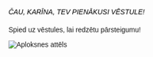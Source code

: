 <!DOCTYPE html>
<html lang="en">
<head>
<meta charset="UTF-8">
<meta name="viewport" content="width=device-width, initial-scale=1.0">
<title>Vēstules un Attēli</title>
<style>
  body {
    font-family: Arial, sans-serif;
  }
  .italic-text {
    font-style: italic;
    color: black;
    text-transform: uppercase; /* Pārveido teikumu lielos burtos */
  }
  .container {
    max-width: 500px; /* Main container width */
    margin: 0 auto; /* Center the container horizontally */
  }
  .overlay img {
    max-width: 100%; /* Samazina pirmo attēlu platību */
    height: auto; /* Maintain aspect ratio */
    display: block; /* Centrē attēlu */
    margin: 0 auto 20px; /* Centrē attēlu horizontāli un pievieno atstarpi zem attēla */
  }
  #canvaContainer img {
    max-width: 100%; /* Padara Canva attēlu par centru un ierobežo tā izmērus */
    max-height: 500px; /* Norāda maksimālo augstumu, lai attēls nebūtu bezgalīgs */
    display: block; /* Centrē attēlu */
    margin: 0 auto; /* Centrē attēlu horizontāli */
  }
  .additional-text {
    margin-top: 20px; /* Pievieno atstarpi starp attēlu un tekstu */
  }
</style>
</head>
<body>

<div class="container" onclick="toggleImage()">
  <div class="overlay">
    <p class="italic-text">ČAU, KARĪNA, TEV PIENĀKUSI VĒSTULE!</p>
    <p class="additional-text">Spied uz vēstules, lai redzētu pārsteigumu!</p>
    <img src="https://i.ibb.co/3kzJgjV/Baby-Blue-Rec-Envelope-Front.jpg" alt="Aploksnes attēls">
  </div>
</div>
<div id="canvaContainer" style="display: none;">
  <img src="https://i.ibb.co/kxQp79M/Blue-Floral-Wedding-Invitation.png" alt="Otrais attēls">
</div>

<script>
  function toggleImage() {
    var container = document.querySelector('.container');
    var canvaContainer = document.getElementById('canvaContainer');
    container.classList.add('clicked');
    canvaContainer.style.display = 'block';
    var overlay = document.querySelector('.overlay');
    overlay.style.display = 'none';
  }
</script>

</body>
</html>
